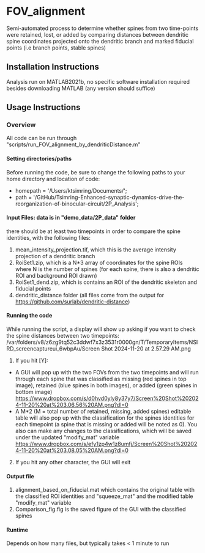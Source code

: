 # FOV_alignment

Semi-automated process to determine whether spines from two time-points were retained, lost, or added by comparing distances between dendritic spine coordinates projected onto the dendritic branch and marked fiducial points (i.e branch points, stable spines) 

## Installation Instructions
Analysis run on MATLAB2021b, no specific software installation required besides downloading MATLAB (any version should suffice)

## Usage Instructions

### Overview
All code can be run through "scripts/run_FOV_alignment_by_dendriticDistance.m"

#### Setting directories/paths
Before running the code, be sure to change the following paths to your home directory and location of code: 
- homepath = '/Users/ktsimring/Documents/';
- path = '/GitHub/Tsimring-Enhanced-synaptic-dynamics-drive-the-reorganization-of-binocular-circuit/2P_Analysis';


#### Input Files: data is in "demo_data/2P_data" folder
there should be at least two timepoints in order to compare the spine identities, with the following files:
1. mean_intensity_projection.tif, which this is the average intensity projection of a dendritic branch 
2. RoiSet1.zip, which is a N*3 array of coordinates for the spine ROIs where N is the number of spines (for each spine, there is also a dendritic ROI and background ROI drawn)
3. RoiSet1_dend.zip, which is contains an ROI of the dendritic skeleton and fiducial points
4. dendritic_distance folder (all files come from the output for https://github.com/surlab/dendritic-distance)

#### Running the code
While running the script, a display will show up asking if you want to check the spine distances between two timepoints: 
/var/folders/v8/z6zg9tq52c3ddwf7x3z3531r0000gn/T/TemporaryItems/NSIRD_screencaptureui_6wbpAu/Screen Shot 2024-11-20 at 2.57.29 AM.png
1. If you hit [Y]: 

-   A GUI will pop up with the two FOVs from the two timepoints and will run through each spine that was classified as missing (red spines in top image), retained (blue spines in both images), or added (green spines in bottom image)
https://www.dropbox.com/s/d0hvd0yly8y37y7/Screen%20Shot%202024-11-20%20at%203.06.56%20AM.png?dl=0
-   A M*2 (M = total number of retained, missing, added spines) editable table will also pop up with the classification for the spines identities for each timepoint (a spine that is missing or added will be noted as 0). You also can make any changes to the classifications, which will be saved under the updated "modify_mat" variable
https://www.dropbox.com/s/efy1zp4w1z8umfj/Screen%20Shot%202024-11-20%20at%203.08.05%20AM.png?dl=0

2. If you hit any other character, the GUI will exit

#### Output file
1. alignment_based_on_fiducial.mat which contains the original table with the classified ROI identities and "squeeze_mat" and the modified table "modify_mat" variable
2. Comparison_fig.fig is the saved figure of the GUI with the classified spines

#### Runtime
Depends on how many files, but typically takes < 1 minute to run


